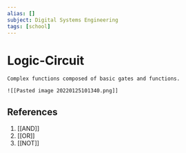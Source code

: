 ```yaml
---
alias: []
subject: Digital Systems Engineering
tags: [school]
---
```

# Logic-Circuit

```ad-note
Complex functions composed of basic gates and functions.
```

```ad-example
![[Pasted image 20220125101340.png]]
```

## References
1. [[AND]]
2. [[OR]]
3. [[NOT]]